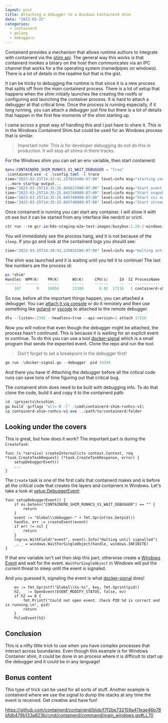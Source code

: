 ```yaml
---
layout: post
title: Attaching a debugger to a Windows Containerd shim
date: "2023-03-25"
categories:
  - containerd
  - golang
  - debuggers
---
```


Containerd provides a mechanism that allows runtime authors to integrate with containerd via the [shim api](https://github.com/containerd/containerd/blob/main/runtime/v2/README.md).  The general way this works is that containerd invokes a binary on the host then communicates via an IPC channel that works for a the operating system (namedpipes on windows).  There is a lot of details in the readme but that is the gist.  

It can be tricky to debugging the runtime is that since it is a new process that splits off from the main containerd process.  There is a lot of setup that happens when the shim initially launches like creating the rootfs or configuring and launching the container process. It is hard to attach a debugger at that critical time.  Once the process is running especially, if it long running, you can attach a debugger just fine but there is a lot of details that happen in the first few moments of the shim starting up.

I came across a great way of handling this and I just have to share it.  This is in the Windows Containerd Shim but could be used for an Windows process that is similar. 

> Important note: This is for developer debugging do not do this in production. It will stop all shims in there tracks.

For the Windows shim you can set an env variable, then start containerd:

```powershell
$env:CONTAINERD_SHIM_RUNHCS_V1_WAIT_DEBUGGER = "true"
.\containerd.exe -c .\config.toml -l trace
time="2023-03-25T14:32:41.237855400-07:00" level=info msg="starting containerd" revision=63e45eb5d8b3949195b5332876b591d88977f3b9.m version=v1.7.0-34-g63e45eb5d.m
...more startup output...
time="2023-03-25T14:35:25.845627800-07:00" level=info msg="Start event monitor"
time="2023-03-25T14:35:25.845740900-07:00" level=info msg="Start snapshots syncer"
time="2023-03-25T14:35:25.845740900-07:00" level=info msg="Start cni network conf syncer for default"
time="2023-03-25T14:35:25.845740900-07:00" level=info msg="Start streaming server
```

Once containerd is running you can start any container. I will show it with ctr.exe but it can be started from any interface like nerdctl or crictl.

```powershell
ctr run --rm gcr.io/k8s-staging-e2e-test-images/busybox:1.29-2-windows-amd64-ltsc2022 win sleep 100
```

You will immediately see the process hang, and it is not because of the `sleep`.  If you go and look at the containerd logs you should see:

```powershell
time="2023-03-25T14:38:43.235031500-07:00" level=info msg="Halting until signalled" event="Global\\debugger-17216"
```

The shim was launched and it is waiting until you tell it to continue! The last few numbers are the process id:

```powershell
ps *shim*
Handles  NPM(K)    PM(K)      WS(K)     CPU(s)     Id  SI ProcessName
-------  ------    -----      -----     ------     --  -- -----------
    107       9    18956      13108       0.02  17216   1 containerd-shim-runhcs-v1
```

So now, before all the important things happen, you can attached a debugger.  You can [attach it via console](https://www.jamessturtevant.com/posts/Using-the-Go-Delve-Debugger-from-the-command-line/) or do it remotely and then use something like [goland](https://www.jetbrains.com/help/go/go-remote.html) or [vscode](https://github.com/golang/vscode-go/wiki/debugging#remote-debugging) to attached to the remote debugger.

```powershell
dlv --listen=:2345 --headless=true --api-version=2 attach 17216 
```

Now you will notice that even though the debugger might be attached, the process hasn't continued.  This is because it is waiting for an explicit event to continue.  To do this you can use a tool [docker-signal](https://github.com/moby/docker-signal) which is a small program that sends the expected event. Clone the repo and run the tool.  

> Don't forget to set a breakpoint in the debugger first!

```powershell
go run .\docker-signal.go --debugger -pid 34344
```

And there you have it!  Attaching the debugger before all the critical code runs can save tons of time figuring out that critical bug.

The containerd shim does need to be built with debugging info. To do that clone the code, build it and copy it to the containerd path:

```powershell
cd .\projects\hcsshim\
go build -gcflags "all=-N -l" .\cmd\containerd-shim-runhcs-v1\
cp containerd-shim-runhcs-v1.exe ../path/to/containerd/folder
```

## Looking under the covers

This is great, but how does it work? The important part is during the `CreateTask`: 

```golang
func (s *service) createInternal(ctx context.Context, req *task.CreateTaskRequest) (*task.CreateTaskResponse, error) {
	setupDebuggerEvent()
    ...
}
```

The `Create` task is one of the first calls that containerd makes and is before all the critical code that creates the layers and containers in Windows.  Let's take a look at [setup DebuggerEvent](https://github.com/microsoft/hcsshim/blob/dd669924dbbfda544ebafe3f94a3b5d2a0e4412f/cmd/containerd-shim-runhcs-v1/serve.go#L315):

```golang
func setupDebuggerEvent() {
	if os.Getenv("CONTAINERD_SHIM_RUNHCS_V1_WAIT_DEBUGGER") == "" {
		return
	}
	event := "Global\\debugger-" + fmt.Sprint(os.Getpid())
	handle, err := createEvent(event)
	if err != nil {
		return
	}
	logrus.WithField("event", event).Info("Halting until signalled")
	_, _ = windows.WaitForSingleObject(handle, windows.INFINITE)
}
```

If that env variable isn't set then skip this part, otherwise create a [Windows Event](https://learn.microsoft.com/en-us/windows/win32/api/synchapi/nf-synchapi-createeventw) and wait for  the event.  `WaitForSingleObject` in Windows will put the current threat to sleep until the event is signaled. 

And you guessed it, signaling the event is what [docker-signal](https://github.com/moby/docker-signal/blob/master/docker-signal.go#L65-L71) does!

```
	ev := fmt.Sprintf("Global\\%s-%s", key, fmt.Sprint(pid))
	h2, _ := OpenEvent(EVENT_MODIFY_STATUS, false, ev)
	if h2 == 0 {
		fmt.Printf("Could not open event. Check PID %d is correct and is running.\n", pid)
		return
	}
	PulseEvent(h2)
```

## Conclusion

This is a nifty little trick to use when you have complex processes that interact across boundaries. Even though this example is for Windows Container shim, it could be done in an process where it is difficult to start up the debugger and it could be in any language!

## Bonus content

This type of trick can be used for all sorts of stuff. Another example is containerd where we use the signal to dump the stacks at any time the event is received.  Get creative and have fun!

https://github.com/containerd/containerd/blob/f7f2be732159a411eae46b78bfdb479b133a823b/cmd/containerd/command/main_windows.go#LL70